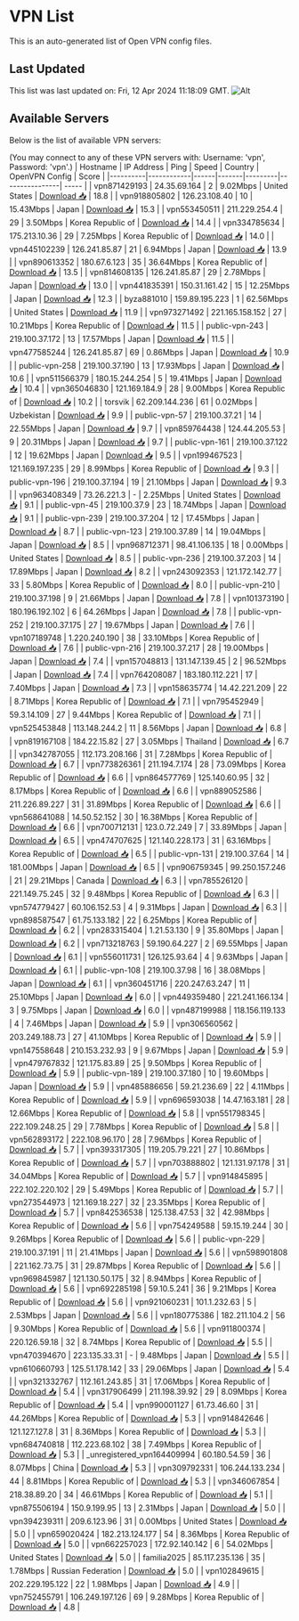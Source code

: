 # VPN List

This is an auto-generated list of Open VPN config files.

## Last Updated

This list was last updated on: Fri, 12 Apr 2024 11:18:09 GMT.
![Alt](https://repobeats.axiom.co/api/embed/186b98318ef1479477931607c1ad7d823f12451f.svg "Repobeats analytics image")

## Available Servers

Below is the list of available VPN servers:

(You may connect to any of these VPN servers with: Username: 'vpn', Password: 'vpn'.)
| Hostname | IP Address | Ping | Speed | Country | OpenVPN Config | Score |
|----------|------------|------|-------|---------|----------------| ----- |
| vpn871429193 | 24.35.69.164 | 2 | 9.02Mbps | United States | [Download 📥](./configs/server_0_US.ovpn) | 18.8 |
| vpn918805802 | 126.23.108.40 | 10 | 15.43Mbps | Japan | [Download 📥](./configs/server_1_JP.ovpn) | 15.3 |
| vpn553450511 | 211.229.254.4 | 29 | 3.50Mbps | Korea Republic of | [Download 📥](./configs/server_2_KR.ovpn) | 14.4 |
| vpn334785634 | 175.213.10.36 | 29 | 7.25Mbps | Korea Republic of | [Download 📥](./configs/server_3_KR.ovpn) | 14.0 |
| vpn445102239 | 126.241.85.87 | 21 | 6.94Mbps | Japan | [Download 📥](./configs/server_4_JP.ovpn) | 13.9 |
| vpn890613352 | 180.67.6.123 | 35 | 36.64Mbps | Korea Republic of | [Download 📥](./configs/server_5_KR.ovpn) | 13.5 |
| vpn814608135 | 126.241.85.87 | 29 | 2.78Mbps | Japan | [Download 📥](./configs/server_6_JP.ovpn) | 13.0 |
| vpn441835391 | 150.31.161.42 | 15 | 12.25Mbps | Japan | [Download 📥](./configs/server_7_JP.ovpn) | 12.3 |
| byza881010 | 159.89.195.223 | 1 | 62.56Mbps | United States | [Download 📥](./configs/server_8_US.ovpn) | 11.9 |
| vpn973271492 | 221.165.158.152 | 27 | 10.21Mbps | Korea Republic of | [Download 📥](./configs/server_9_KR.ovpn) | 11.5 |
| public-vpn-243 | 219.100.37.172 | 13 | 17.57Mbps | Japan | [Download 📥](./configs/server_10_JP.ovpn) | 11.5 |
| vpn477585244 | 126.241.85.87 | 69 | 0.86Mbps | Japan | [Download 📥](./configs/server_11_JP.ovpn) | 10.9 |
| public-vpn-258 | 219.100.37.190 | 13 | 17.93Mbps | Japan | [Download 📥](./configs/server_12_JP.ovpn) | 10.6 |
| vpn511566379 | 180.15.244.254 | 5 | 19.41Mbps | Japan | [Download 📥](./configs/server_13_JP.ovpn) | 10.4 |
| vpn365046830 | 121.169.184.9 | 28 | 9.00Mbps | Korea Republic of | [Download 📥](./configs/server_14_KR.ovpn) | 10.2 |
| torsvik | 62.209.144.236 | 61 | 0.02Mbps | Uzbekistan | [Download 📥](./configs/server_15_UZ.ovpn) | 9.9 |
| public-vpn-57 | 219.100.37.21 | 14 | 22.55Mbps | Japan | [Download 📥](./configs/server_16_JP.ovpn) | 9.7 |
| vpn859764438 | 124.44.205.53 | 9 | 20.31Mbps | Japan | [Download 📥](./configs/server_17_JP.ovpn) | 9.7 |
| public-vpn-161 | 219.100.37.122 | 12 | 19.62Mbps | Japan | [Download 📥](./configs/server_18_JP.ovpn) | 9.5 |
| vpn199467523 | 121.169.197.235 | 29 | 8.99Mbps | Korea Republic of | [Download 📥](./configs/server_19_KR.ovpn) | 9.3 |
| public-vpn-196 | 219.100.37.194 | 19 | 21.10Mbps | Japan | [Download 📥](./configs/server_20_JP.ovpn) | 9.3 |
| vpn963408349 | 73.26.221.3 | - | 2.25Mbps | United States | [Download 📥](./configs/server_21_US.ovpn) | 9.1 |
| public-vpn-45 | 219.100.37.9 | 23 | 18.74Mbps | Japan | [Download 📥](./configs/server_22_JP.ovpn) | 9.1 |
| public-vpn-239 | 219.100.37.204 | 12 | 17.45Mbps | Japan | [Download 📥](./configs/server_23_JP.ovpn) | 8.7 |
| public-vpn-123 | 219.100.37.89 | 14 | 19.04Mbps | Japan | [Download 📥](./configs/server_24_JP.ovpn) | 8.5 |
| vpn968712371 | 98.41.106.135 | 18 | 0.00Mbps | United States | [Download 📥](./configs/server_25_US.ovpn) | 8.5 |
| public-vpn-236 | 219.100.37.203 | 14 | 17.89Mbps | Japan | [Download 📥](./configs/server_26_JP.ovpn) | 8.2 |
| vpn243092353 | 121.172.142.77 | 33 | 5.80Mbps | Korea Republic of | [Download 📥](./configs/server_27_KR.ovpn) | 8.0 |
| public-vpn-210 | 219.100.37.198 | 9 | 21.66Mbps | Japan | [Download 📥](./configs/server_28_JP.ovpn) | 7.8 |
| vpn101373190 | 180.196.192.102 | 6 | 64.26Mbps | Japan | [Download 📥](./configs/server_29_JP.ovpn) | 7.8 |
| public-vpn-252 | 219.100.37.175 | 27 | 19.67Mbps | Japan | [Download 📥](./configs/server_30_JP.ovpn) | 7.6 |
| vpn107189748 | 1.220.240.190 | 38 | 33.10Mbps | Korea Republic of | [Download 📥](./configs/server_31_KR.ovpn) | 7.6 |
| public-vpn-216 | 219.100.37.217 | 28 | 19.00Mbps | Japan | [Download 📥](./configs/server_32_JP.ovpn) | 7.4 |
| vpn157048813 | 131.147.139.45 | 2 | 96.52Mbps | Japan | [Download 📥](./configs/server_33_JP.ovpn) | 7.4 |
| vpn764208087 | 183.180.112.221 | 17 | 7.40Mbps | Japan | [Download 📥](./configs/server_34_JP.ovpn) | 7.3 |
| vpn158635774 | 14.42.221.209 | 22 | 8.71Mbps | Korea Republic of | [Download 📥](./configs/server_35_KR.ovpn) | 7.1 |
| vpn795452949 | 59.3.14.109 | 27 | 9.44Mbps | Korea Republic of | [Download 📥](./configs/server_36_KR.ovpn) | 7.1 |
| vpn525453848 | 113.148.244.2 | 11 | 8.56Mbps | Japan | [Download 📥](./configs/server_37_JP.ovpn) | 6.8 |
| vpn819167108 | 184.22.15.82 | 27 | 3.05Mbps | Thailand | [Download 📥](./configs/server_38_TH.ovpn) | 6.7 |
| vpn342787055 | 112.173.208.166 | 31 | 7.28Mbps | Korea Republic of | [Download 📥](./configs/server_39_KR.ovpn) | 6.7 |
| vpn773826361 | 211.194.7.174 | 28 | 73.09Mbps | Korea Republic of | [Download 📥](./configs/server_40_KR.ovpn) | 6.6 |
| vpn864577769 | 125.140.60.95 | 32 | 8.17Mbps | Korea Republic of | [Download 📥](./configs/server_41_KR.ovpn) | 6.6 |
| vpn889052586 | 211.226.89.227 | 31 | 31.89Mbps | Korea Republic of | [Download 📥](./configs/server_42_KR.ovpn) | 6.6 |
| vpn568641088 | 14.50.52.152 | 30 | 16.38Mbps | Korea Republic of | [Download 📥](./configs/server_43_KR.ovpn) | 6.6 |
| vpn700712131 | 123.0.72.249 | 7 | 33.89Mbps | Japan | [Download 📥](./configs/server_44_JP.ovpn) | 6.5 |
| vpn474707625 | 121.140.228.173 | 31 | 63.16Mbps | Korea Republic of | [Download 📥](./configs/server_45_KR.ovpn) | 6.5 |
| public-vpn-131 | 219.100.37.64 | 14 | 181.00Mbps | Japan | [Download 📥](./configs/server_46_JP.ovpn) | 6.5 |
| vpn906759345 | 99.250.157.246 | 21 | 29.21Mbps | Canada | [Download 📥](./configs/server_47_CA.ovpn) | 6.3 |
| vpn785526120 | 221.149.75.245 | 32 | 9.48Mbps | Korea Republic of | [Download 📥](./configs/server_48_KR.ovpn) | 6.3 |
| vpn574779427 | 60.106.152.53 | 4 | 9.31Mbps | Japan | [Download 📥](./configs/server_49_JP.ovpn) | 6.3 |
| vpn898587547 | 61.75.133.182 | 22 | 6.25Mbps | Korea Republic of | [Download 📥](./configs/server_50_KR.ovpn) | 6.2 |
| vpn283315404 | 1.21.53.130 | 9 | 35.80Mbps | Japan | [Download 📥](./configs/server_51_JP.ovpn) | 6.2 |
| vpn713218763 | 59.190.64.227 | 2 | 69.55Mbps | Japan | [Download 📥](./configs/server_52_JP.ovpn) | 6.1 |
| vpn556011731 | 126.125.93.64 | 4 | 9.63Mbps | Japan | [Download 📥](./configs/server_53_JP.ovpn) | 6.1 |
| public-vpn-108 | 219.100.37.98 | 16 | 38.08Mbps | Japan | [Download 📥](./configs/server_54_JP.ovpn) | 6.1 |
| vpn360451716 | 220.247.63.247 | 11 | 25.10Mbps | Japan | [Download 📥](./configs/server_55_JP.ovpn) | 6.0 |
| vpn449359480 | 221.241.166.134 | 3 | 9.75Mbps | Japan | [Download 📥](./configs/server_56_JP.ovpn) | 6.0 |
| vpn487199988 | 118.156.119.133 | 4 | 7.46Mbps | Japan | [Download 📥](./configs/server_57_JP.ovpn) | 5.9 |
| vpn306560562 | 203.249.188.73 | 27 | 41.10Mbps | Korea Republic of | [Download 📥](./configs/server_58_KR.ovpn) | 5.9 |
| vpn147558648 | 210.153.232.93 | 9 | 9.67Mbps | Japan | [Download 📥](./configs/server_59_JP.ovpn) | 5.9 |
| vpn479767832 | 121.175.83.89 | 25 | 9.50Mbps | Korea Republic of | [Download 📥](./configs/server_60_KR.ovpn) | 5.9 |
| public-vpn-189 | 219.100.37.180 | 10 | 19.60Mbps | Japan | [Download 📥](./configs/server_61_JP.ovpn) | 5.9 |
| vpn485886656 | 59.21.236.69 | 22 | 4.11Mbps | Korea Republic of | [Download 📥](./configs/server_62_KR.ovpn) | 5.9 |
| vpn696593038 | 14.47.163.181 | 28 | 12.66Mbps | Korea Republic of | [Download 📥](./configs/server_63_KR.ovpn) | 5.8 |
| vpn551798345 | 222.109.248.25 | 29 | 7.78Mbps | Korea Republic of | [Download 📥](./configs/server_64_KR.ovpn) | 5.8 |
| vpn562893172 | 222.108.96.170 | 28 | 7.96Mbps | Korea Republic of | [Download 📥](./configs/server_65_KR.ovpn) | 5.7 |
| vpn393317305 | 119.205.79.221 | 27 | 10.86Mbps | Korea Republic of | [Download 📥](./configs/server_66_KR.ovpn) | 5.7 |
| vpn703888802 | 121.131.97.178 | 31 | 34.04Mbps | Korea Republic of | [Download 📥](./configs/server_67_KR.ovpn) | 5.7 |
| vpn914845895 | 222.102.220.102 | 29 | 5.49Mbps | Korea Republic of | [Download 📥](./configs/server_68_KR.ovpn) | 5.7 |
| vpn273544973 | 121.169.18.227 | 32 | 23.35Mbps | Korea Republic of | [Download 📥](./configs/server_69_KR.ovpn) | 5.7 |
| vpn842536538 | 125.138.47.53 | 32 | 42.98Mbps | Korea Republic of | [Download 📥](./configs/server_70_KR.ovpn) | 5.6 |
| vpn754249588 | 59.15.19.244 | 30 | 9.26Mbps | Korea Republic of | [Download 📥](./configs/server_71_KR.ovpn) | 5.6 |
| public-vpn-229 | 219.100.37.191 | 11 | 21.41Mbps | Japan | [Download 📥](./configs/server_72_JP.ovpn) | 5.6 |
| vpn598901808 | 221.162.73.75 | 31 | 29.87Mbps | Korea Republic of | [Download 📥](./configs/server_73_KR.ovpn) | 5.6 |
| vpn969845987 | 121.130.50.175 | 32 | 8.94Mbps | Korea Republic of | [Download 📥](./configs/server_74_KR.ovpn) | 5.6 |
| vpn692285198 | 59.10.5.241 | 36 | 9.21Mbps | Korea Republic of | [Download 📥](./configs/server_75_KR.ovpn) | 5.6 |
| vpn921060231 | 101.1.232.63 | 5 | 2.53Mbps | Japan | [Download 📥](./configs/server_76_JP.ovpn) | 5.6 |
| vpn180775386 | 182.211.104.2 | 56 | 9.30Mbps | Korea Republic of | [Download 📥](./configs/server_77_KR.ovpn) | 5.6 |
| vpn911800374 | 220.126.59.18 | 32 | 8.74Mbps | Korea Republic of | [Download 📥](./configs/server_78_KR.ovpn) | 5.5 |
| vpn470394670 | 223.135.33.31 | - | 9.48Mbps | Japan | [Download 📥](./configs/server_79_JP.ovpn) | 5.5 |
| vpn610660793 | 125.51.178.142 | 33 | 29.06Mbps | Japan | [Download 📥](./configs/server_80_JP.ovpn) | 5.4 |
| vpn321332767 | 112.161.243.85 | 31 | 17.06Mbps | Korea Republic of | [Download 📥](./configs/server_81_KR.ovpn) | 5.4 |
| vpn317906499 | 211.198.39.92 | 29 | 8.09Mbps | Korea Republic of | [Download 📥](./configs/server_82_KR.ovpn) | 5.4 |
| vpn990001127 | 61.73.46.60 | 31 | 44.26Mbps | Korea Republic of | [Download 📥](./configs/server_83_KR.ovpn) | 5.3 |
| vpn914842646 | 121.127.127.8 | 31 | 8.36Mbps | Korea Republic of | [Download 📥](./configs/server_84_KR.ovpn) | 5.3 |
| vpn684740818 | 112.223.68.102 | 38 | 7.49Mbps | Korea Republic of | [Download 📥](./configs/server_85_KR.ovpn) | 5.3 |
| _unregistered_vpn164409994 | 60.180.54.59 | 36 | 8.07Mbps | China | [Download 📥](./configs/server_86_CN.ovpn) | 5.3 |
| vpn309792331 | 106.244.133.234 | 44 | 8.81Mbps | Korea Republic of | [Download 📥](./configs/server_87_KR.ovpn) | 5.3 |
| vpn346067854 | 218.38.89.20 | 34 | 46.61Mbps | Korea Republic of | [Download 📥](./configs/server_88_KR.ovpn) | 5.1 |
| vpn875506194 | 150.9.199.95 | 13 | 2.31Mbps | Japan | [Download 📥](./configs/server_89_JP.ovpn) | 5.0 |
| vpn394239311 | 209.6.123.96 | 31 | 0.00Mbps | United States | [Download 📥](./configs/server_90_US.ovpn) | 5.0 |
| vpn659020424 | 182.213.124.177 | 54 | 8.36Mbps | Korea Republic of | [Download 📥](./configs/server_91_KR.ovpn) | 5.0 |
| vpn662257023 | 172.92.140.142 | 6 | 54.02Mbps | United States | [Download 📥](./configs/server_92_US.ovpn) | 5.0 |
| familia2025 | 85.117.235.136 | 35 | 1.78Mbps | Russian Federation | [Download 📥](./configs/server_93_RU.ovpn) | 5.0 |
| vpn102849615 | 202.229.195.122 | 22 | 1.98Mbps | Japan | [Download 📥](./configs/server_94_JP.ovpn) | 4.9 |
| vpn752455791 | 106.249.197.126 | 69 | 9.28Mbps | Korea Republic of | [Download 📥](./configs/server_95_KR.ovpn) | 4.8 |
